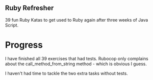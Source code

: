 ## Ruby Refresher

39 fun Ruby Katas to get used to Ruby again after three weeks of Java Script.

# Progress
I have finished all 39 exercises that had tests. Rubocop only complains about the call_method_from_string method - which is obvious I guess.

I haven't had time to tackle the two extra tasks without tests.